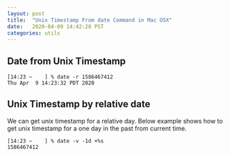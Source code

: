 ```yaml
---
layout: post
title:  "Unix Timestamp From date Command in Mac OSX"
date:   2020-04-09 14:42:28 PST
categories: utils
---
```


## Date from Unix Timestamp

```shell
[14:23 ~    ] % date -r 1586467412
Thu Apr  9 14:23:32 PDT 2020
```

## Unix Timestamp by relative date
We can get unix timestamp for a relative day. Below example shows how to get unix timestamp for a one day in the past from current time.

```shell
[14:23 ~    ] % date -v -1d +%s
1586467412
```


